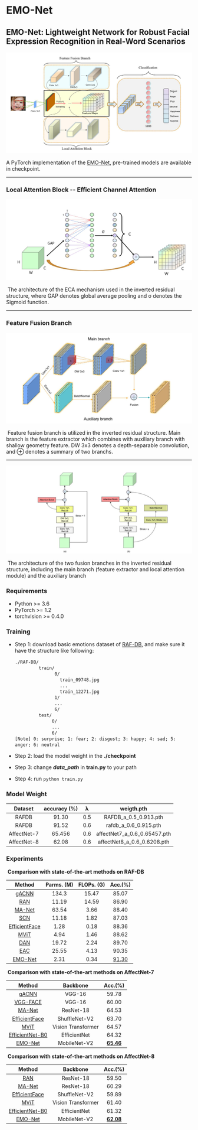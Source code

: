 # EMO-Net

## **EMO-Net: Lightweight Network for Robust Facial Expression Recognition in Real-Word Scenarios**

![overall](./static/overall.jpg)

A PyTorch implementation of the [EMO-Net](), pre-trained models are available in checkpoint.

___

### **Local Attention Block -- Efficient Channel Attention**

![ECA](./static/ECA.jpg)

​			 The architecture of the ECA mechanism used in the inverted residual structure, where GAP denotes global average pooling and σ denotes the Sigmoid function.

___

### **Feature Fusion Branch**

![fusion_branch](./static/fusion_branch.jpg)

​				Feature fusion branch is utilized in the inverted residual structure. Main branch is the feature extractor which combines with auxiliary branch with shallow geometry feature. DW 3x3 denotes a depth-separable convolution, and ⊕ denotes a summary of two branchs.

****

![fusion](./static/fusion.jpg)

​					The architecture of the two fusion branches in the inverted residual structure, including the main branch (feature extractor and local attention module) and the auxiliary branch

### **Requirements**

- Python >= 3.6
- PyTorch >= 1.2
- torchvision >= 0.4.0

### **Training**

- Step 1: download basic emotions dataset of [RAF-DB](http://www.whdeng.cn/raf/model1.html), and make sure it have the structure like following:

  ```
  ./RAF-DB/
           train/
                 0/
                   train_09748.jpg
                   ...
                   train_12271.jpg
                 1/
                 ...
                 6/
           test/
                0/
                ...
                6/
  [Note] 0: surprise; 1: fear; 2: disgust; 3: happy; 4: sad; 5: anger; 6: neutral
  ```

- Step 2: load the model weight in the **./checkpoint**
- Step 3: change ***data_path*** in **train.py** to your path
- Step 4: run `python train.py `

### **Model Weight**

|   Dataset   | accuracy (%) |  λ   |          weigth.pth          |
| :---------: | :----------: | :--: | :--------------------------: |
|    RAFDB    |    91.30     | 0.5  |    RAFDB_a_0.5_0.913.pth     |
|    RAFDB    |    91.52     | 0.6  |    rafdb_a_0.6_0.915.pth     |
| AffectNet-7 |    65.456    | 0.6  | affectNet7_a_0.6_0.65457.pth |
| AffectNet-8 |    62.08     | 0.6  | affectNet8_a_0.6_0.6208.pth  |

### **Experiments**

​								 **Comparison with state-of-the-art methods on RAF-DB**

|                            Method                            | Parms. (M) | FLOPs. (G) |        Acc.(%)        |
| :----------------------------------------------------------: | :--------: | :--------: | :-------------------: |
|                          [gACNN]()                           |   134.3    |   15.47    |         85.07         |
| [RAN](https://github.com/kaiwang960112/Challenge-condition-FER-dataset) |   11.19    |   14.59    |         86.90         |
|       [MA-Net](https://github.com/zengqunzhao/MA-Net)        |   63.54    |    3.66    |         88.40         |
|  [SCN](https://github.com/kaiwang960112/Self-Cure-Network)   |   11.18    |    1.82    |         87.03         |
| [EfficientFace](https://github.com/zengqunzhao/EfficientFace) |    1.28    |    0.18    |         88.36         |
|          [MViT](https://github.com/muse1998/mmnet)           |    4.94    |    1.46    |         88.62         |
|             [DAN](https://github.com/yaoing/DAN)             |   19.72    |    2.24    |         89.70         |
| [EAC](https://github.com/zyh-uaiaaaa/Erasing-Attention-Consistency) |   25.55    |    4.13    |         90.35         |
|                         [EMO-Net]()                          |    2.31    |    0.34    | [91.30](./checkpoint) |

​										**Comparison with state-of-the-art methods on AffectNet-7**

|                            Method                            |      Backbone      |          Acc.(%)          |
| :----------------------------------------------------------: | :----------------: | :-----------------------: |
|                          [gACNN]()                           |       VGG-16       |           59.78           |
|                         [VGG-FACE]()                         |       VGG-16       |           60.00           |
|       [MA-Net](https://github.com/zengqunzhao/MA-Net)        |     ResNet-18      |           64.53           |
| [EfficientFace](https://github.com/zengqunzhao/EfficientFace) |   ShuffleNet-V2    |           63.70           |
|          [MViT](https://github.com/muse1998/mmnet)           | Vision Transformer |           64.57           |
| [EfficientNet-B0](https://github.com/tensorflow/tpu/tree/master/models/official/efficientnet) |    EfficientNet    |           64.32           |
|                         [EMO-Net]()                          |    MobileNet-V2    | **[65.46](./checkpoint)** |

​								**Comparison with state-of-the-art methods on AffectNet-8**

|                            Method                            |      Backbone      |          Acc.(%)          |
| :----------------------------------------------------------: | :----------------: | :-----------------------: |
|                           [RAN]()                            |     ResNet-18      |           59.50           |
|       [MA-Net](https://github.com/zengqunzhao/MA-Net)        |     ResNet-18      |           60.29           |
| [EfficientFace](https://github.com/zengqunzhao/EfficientFace) |   ShuffleNet-V2    |           59.89           |
|          [MViT](https://github.com/muse1998/mmnet)           | Vision Transformer |           61.40           |
| [EfficientNet-B0](https://github.com/tensorflow/tpu/tree/master/models/official/efficientnet) |    EfficientNet    |           61.32           |
|                         [EMO-Net]()                          |    MobileNet-V2    | **[62.08](./checkpoint)** |

